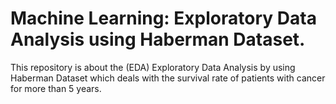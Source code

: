 # Machine Learning: Exploratory Data Analysis using Haberman Dataset.
This repository is about the (EDA) Exploratory Data Analysis by using Haberman Dataset which deals with the survival rate of patients with cancer for more than 5 years.
